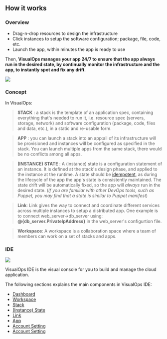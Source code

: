 ## How it works

### Overview
- Drag-n-drop resources to design the infrastructure
- Click instances to setup the software configuration; package, file, code, etc.
- Launch the app, within minutes the app is ready to use

Then, **VisualOps manages your app 24/7 to ensure that the app always run in the desired state, by continually monitor the infrastructure and the app, to instantly spot and fix any drift**.

![](https://raw.githubusercontent.com/VisualOps/book-image/master/workflow.gif)

### Concept

In VisualOps:

> **STACK** : a stack is the template of an application spec, containing everything that's needed to run it, i.e. resource spec (servers, storage, network) and software configuration (package, code, files and data, etc.), in a static and re-usable form.


> **APP** : you can launch a stack into an app:all of its infrastructure will be provisioned and instances will be configured as specified in the stack. You can launch multiple apps from the same stack, there would be no conflicts among all apps.

> **(INSTANCE) STATE** : A (instance) state is a configuration statement of an instance. It is defined at the stack's design phase, and  applied to the instance at the runtime. A state should be [idempotent](http://en.wikipedia.org/wiki/Idempotence), as during the lifecycle of the app the app's state is consistently maintained. The state drift will be automatically fixed, so the app will *always* run in the desired state. (*If you are familiar with other DevOps tools, such as Puppet, you may find that a state is similar to Puppet manifest*)

> **Link**: Link gives the way to connect and coordinate different services across multiple instances to setup a distributed app. One example is to connect web_server->db_server using: ****@{db_server.PrivateIpAddress}**** in the web_server's configurtion file.

> **Workspace**: A workspace is a collaboration space where a team of members can work on a set of stacks and apps.


### IDE

![](https://raw.githubusercontent.com/VisualOps/book-image/master/ide_stack_all.png)<br />

VisualOps IDE is the visual console for you to build and manage the cloud application.


The following sections explains the main components in VisualOps IDE:

- [Dashboard](./dashboard.md)
- [Workspace](./workspace.md)
- [Stack](./stack.md)
- [(Instance) State](./instance_state.md)
- [Link](./link.md)
- [App](./app.md)
- [Account Setting](./account_setting.md)
- [Account Setting](./workspace.md)
